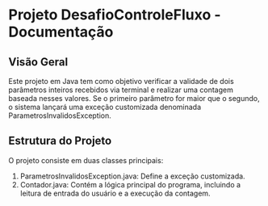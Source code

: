 # **Projeto DesafioControleFluxo - Documentação**
## Visão Geral
Este projeto em Java tem como objetivo verificar a validade de dois parâmetros inteiros recebidos via terminal e realizar uma contagem baseada nesses valores. Se o primeiro parâmetro for maior que o segundo, o sistema lançará uma exceção customizada denominada ParametrosInvalidosException.

## Estrutura do Projeto
O projeto consiste em duas classes principais:

1. ParametrosInvalidosException.java: Define a exceção customizada.
2. Contador.java: Contém a lógica principal do programa, incluindo a leitura de entrada do usuário e a execução da contagem.
